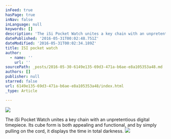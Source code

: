 ```yaml
---
inFeed: true
hasPage: true
inNav: false
inLanguage: null
keywords: []
description: 'The iSi Pocket Watch unites a key chain with an unpretentious digital timepiece. Its cube form is both appealing and functional, and by simply pulling on the cord, it displays the time in total darkness.'
datePublished: '2016-05-31T00:02:48.751Z'
dateModified: '2016-05-31T00:02:34.189Z'
title: ISI pocket watch
author:
  - name: ''
    url: ''
sourcePath: _posts/2016-05-30-6149e135-69d3-471a-b6ae-e8a105353a48.md
authors: []
publisher: null
starred: false
url: 6149e135-69d3-471a-b6ae-e8a105353a48/index.html
_type: Article

---
```

![](https://the-grid-user-content.s3-us-west-2.amazonaws.com/fdb05f51-4a3a-4b90-ad2f-3ce4d511059a.gif)

The iSi Pocket Watch unites a key chain with an unpretentious digital timepiece. Its cube form is both appealing and functional, and by simply pulling on the cord, it displays the time in total darkness.
![](https://the-grid-user-content.s3-us-west-2.amazonaws.com/80b6a51a-60a7-4102-9623-920bc51d0a60.jpg)